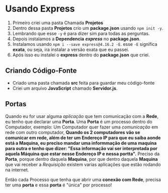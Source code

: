 # Usando Express

1. Primeiro criei uma pasta Chamada **Projetos**
2. Dentro dessa pasta **Projetos** crio um **__package.json__** usando `npm init -y`.
3. Lembrando que esse `-y` é para dizer sim para todas as perguntas.
4. Depois instalamos a **Dependencia** **_express_** no **__package.json__**.
5. Instalamos usando `npm i --save express@4.16.2 -E`. esse `-E` significa **exata**, ou seja, ira instalar a versão exata que eu passei.
6. Após isso eu instalei o **express** dentro do **__package.json__** que criei.

## Criando Código-Fonte

* Criado uma pasta chamada **src** feita para guardar meu código-fonte
* Criei um arquivo **JavaScript** chamado **Servidor.js**.

## Portas 

Quando eu for usar alguma *aplicação* que tem comunicação com a __**Rede**__, eu tenho que declarar uma **Porta**.
Uma **Porta** é um processo dentro do Computador, exemplo:
    Um Computador quer fazer uma *comunicação* em rede com outro computador, **Quando os 2 computadores vão se comunicar em rede, além de ter um Endereço IP para que eu saiba aonde está a Maquina, eu preciso mandar uma informmação de uma maquina para outra e tenho que dizer: "Essa informação vai ser interpretada por aquela Máquina que estar nesse Endereço IP e nessa portta".**
    Preciso da **Porta**, porque dentro daquela **Maquina**, por que dentro daquela **Maquina** que vai receber a *Requisição* existem varias aplicações que estão rodando na internet.
    
Então cada Processo que tenha que abrir uma **conexão com Rede**, precisa ter uma **porta** e essa **porta** é "única" por processo!